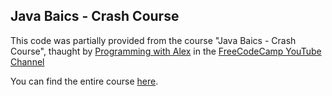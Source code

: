 ## Java Baics - Crash Course

This code was partially provided from the course "Java Baics - Crash Course", thaught by [Programming with Alex](https://www.youtube.com/@programmingwithalex.585/) in the [FreeCodeCamp YouTube Channel](https://www.youtube.com/@freecodecamp)

You can find the entire course [here](https://www.youtube.com/watch?v=GdzRzWymT4c).